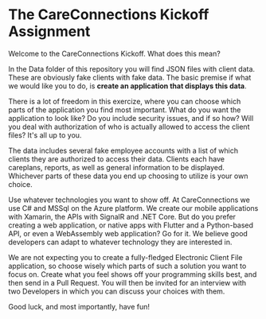 # The CareConnections Kickoff Assignment

Welcome to the CareConnections Kickoff. What does this mean?
 
In the Data folder of this repository you will find JSON files with client data. These are obviously fake clients with fake data. The basic premise if what we would like you to do, is **create an application that displays this data**.

There is a lot of freedom in this exercize, where you can choose which parts of the application you find most important. What do you want the application to look like? Do you include security issues, and if so how? Will you deal with authorization of who is actually allowed to access the client files? It's all up to you.

The data includes several fake employee accounts with a list of which clients they are authorized to access their data. Clients each have careplans, reports, as well as general information to be displayed. Whichever parts of these data you end up choosing to utilize is your own choice.

Use whatever technologies you want to show off. At CareConnections we use C# and MSSql on the Azure platform. We create our mobile applications with Xamarin, the APIs with SignalR and .NET Core. But do you prefer creating a web application, or native apps with Flutter and a Python-based API, or even a WebAssembly web application? Go for it. We believe good developers can adapt to whatever technology they are interested in.

We are not expecting you to create a fully-fledged Electronic Client File application, so choose wisely which parts of such a solution you want to focus on. Create what you feel shows off your programming skills best, and then send in a Pull Request. You will then be invited for an interview with two Developers in which you can discuss your choices with them.

Good luck, and most importantly, have fun!




